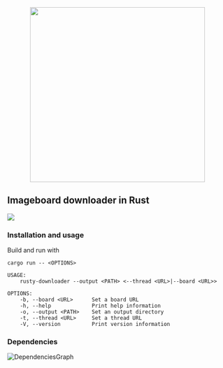 <div align="center">
    <span><img src="https://github.com/17ms/rusty-downloader/blob/master/doc/ferris.png" width="400"></span>
</div>

## Imageboard downloader in Rust

<p align="left">
<a href="https://www.gnu.org/licenses/gpl-3.0"><img src="https://img.shields.io/badge/License-GPLv3-blue.svg"></a>
</p>

### Installation and usage

Build and run with

```shell
cargo run -- <OPTIONS>
```

```shell
USAGE:
    rusty-downloader --output <PATH> <--thread <URL>|--board <URL>>

OPTIONS:
    -b, --board <URL>      Set a board URL
    -h, --help             Print help information
    -o, --output <PATH>    Set an output directory
    -t, --thread <URL>     Set a thread URL
    -V, --version          Print version information
```

### Dependencies

![DependenciesGraph](https://github.com/17ms/rusty-downloader/blob/master/doc/structure.svg)
